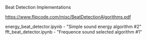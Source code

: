 Beat Detection Implementations

https://www.flipcode.com/misc/BeatDetectionAlgorithms.pdf

energy_beat_detector.ipynb - "Simple sound energy algorithm #2" 
fft_beat_detector.ipynb - "Frequence sound selected algorithm #1"


